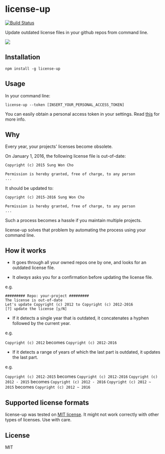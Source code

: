 # license-up

[![Build Status](https://travis-ci.org/sungwoncho/license-up.svg?branch=master)](https://travis-ci.org/sungwoncho/license-up)

Update outdated license files in your github repos from command line.

![](https://cldup.com/hYgM2ktBIP.gif)


## Installation

    npm install -g license-up


## Usage

In your command line:

    license-up --token [INSERT_YOUR_PERSONAL_ACCESS_TOKEN]

You can easily obtain a personal access token in your settings. Read
[this](https://github.com/blog/1509-personal-api-tokens) for more info.


## Why

Every year, your projects' licenses become obsolete.

On January 1, 2016, the following license file is out-of-date:

```md
Copyright (c) 2015 Sung Won Cho

Permission is hereby granted, free of charge, to any person
...
```

It should be updated to:

```md
Copyright (c) 2015-2016 Sung Won Cho

Permission is hereby granted, free of charge, to any person
...
```

Such a process becomes a hassle if you maintain multiple projects.

license-up solves that problem by automating the process using your
command line.


## How it works

* It goes through all your owned repos one by one, and looks for an outdated
license file.

* It *always* asks you for a confirmation before updating the license file.

e.g.

```
######### Repo: your-project #########
The license is out-of-date
Let's update Copyright (c) 2012 to Copyright (c) 2012-2016
[?] update the license [y/N]
```

* If it detects a single year that is outdated, it concatenates a hyphen
followed by the current year.

e.g.

`Copyright (c) 2012` becomes `Copyright (c) 2012-2016`

* If it detects a range of years of which the last part is outdated, it updates
the last part.

e.g.

`Copyright (c) 2012-2015` becomes `Copyright (c) 2012-2016`
`Copyright (c) 2012 - 2015` becomes `Copyright (c) 2012 - 2016`
`Copyright (c) 2012 ~ 2015` becomes `Copyright (c) 2012 ~ 2016`


## Supported license formats

license-up was tested on [MIT license](https://opensource.org/licenses/MIT). It
might not work correctly with other types of licenses. Use with care.


## License

MIT
